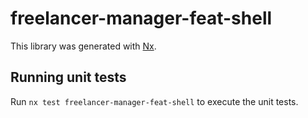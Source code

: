 # freelancer-manager-feat-shell

This library was generated with [Nx](https://nx.dev).

## Running unit tests

Run `nx test freelancer-manager-feat-shell` to execute the unit tests.
